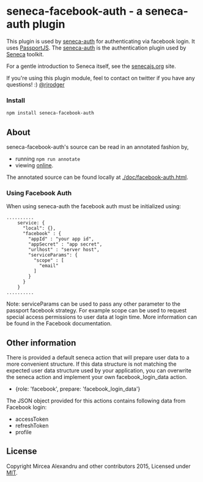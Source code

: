 seneca-facebook-auth - a seneca-auth plugin
============================================

This plugin is used by [seneca-auth](https://www.npmjs.com/package/seneca-auth) for authenticating via facebook login.
It uses [PassportJS](http://passportjs.org). The [seneca-auth](https://www.npmjs.com/package/seneca-auth) is the
authentication plugin used by [Seneca](http://senecajs.org) toolkit.

For a gentle introduction to Seneca itself, see the [senecajs.org](http://senecajs.org) site.

If you're using this plugin module, feel to contact on twitter if you have any questions! :) [@rjrodger](http://twitter.com/rjrodger)

### Install

```sh
npm install seneca-facebook-auth
```

## About

seneca-facebook-auth's source can be read in an annotated fashion by,

- running `npm run annotate`
- viewing [online](http://htmlpreview.github.com/?https://github.com/senecajs/seneca-facebook-auth/doc/facebook-auth.html).



The annotated source can be found locally at [./doc/facebook-auth.html]().

### Using Facebook Auth

When using seneca-auth the facebook auth must be initialized using:

```
..........
    service: {
      "local": {},
      "facebook" : {
        "appId" : "your app id",
        "appSecret" : "app secret",
        "urlhost" : "server host",
        "serviceParams": {
          "scope" : [
            "email"
          ]
        }
      }
    }
..........

```

Note: serviceParams can be used to pass any other parameter to the passport facebook strategy. For example scope can be
used to request special access permissions to user data at login time. More information can be found in the Facebook documentation.

## Other information

There is provided a default seneca action that will prepare user data to a more convenient structure.
If this data structure is not matching the expected user data structure used by your application, you can overwrite the
seneca action and implement your own facebook_login_data action.

 - {role: 'facebook', prepare: 'facebook_login_data'}

The JSON object provided for this actions contains following data from Facebook login:
 - accessToken
 - refreshToken
 - profile

 ## License
 Copyright Mircea Alexandru and other contributors 2015, Licensed under [MIT][].

 [MIT]: ./LICENSE
